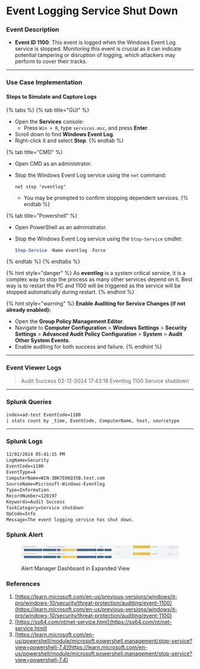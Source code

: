 # Event Logging Service Shut Down

### Event Description

* **Event ID 1100**: This event is logged when the Windows Event Log service is stopped. Monitoring this event is crucial as it can indicate potential tampering or disruption of logging, which attackers may perform to cover their tracks.

***

### Use Case Implementation

#### Steps to Simulate and Capture Logs

{% tabs %}
{% tab title="GUI" %}
* Open the **Services** console:
  * Press `Win + R`, type `services.msc`, and press **Enter**.
* Scroll down to find **Windows Event Log**.
* Right-click it and select **Stop**.
{% endtab %}

{% tab title="CMD" %}
* Open CMD as an administrator.
*   Stop the Windows Event Log service using the `net` command:

    ```batch
    net stop "eventlog"
    ```

    * You may be prompted to confirm stopping dependent services.
{% endtab %}

{% tab title="Powershell" %}
* Open PowerShell as an administrator.
*   Stop the Windows Event Log service using the `Stop-Service` cmdlet:

    ```powershell
    Stop-Service -Name eventlog -Force
    ```
{% endtab %}
{% endtabs %}

{% hint style="danger" %}
As **eventlog** is a system critical service, it is a complex way to stop the process as many other services depend on it. Best way is to restart the PC and 1100 will be triggered as the service will be stopped automatically during restart.
{% endhint %}

{% hint style="warning" %}
**Enable Auditing for Service Changes (if not already enabled):**

* Open the **Group Policy Management Editor**.
* Navigate to **Computer Configuration** > **Windows Settings** > **Security Settings** > **Advanced Audit Policy Configuration** > **System** > **Audit Other System Events**.
* Enable auditing for both success and failure.
{% endhint %}

***

### Event Viewer Logs

> Audit Success 02-12-2024 17:43:18 Eventlog 1100 Service shutdown

***

### Splunk Queries

```splunk-spl
index=ad-test EventCode=1100
| stats count by _time, EventCode, ComputerName, host, sourcetype
```

***

### Splunk Logs

```
12/02/2024 05:41:15 PM
LogName=Security
EventCode=1100
EventType=4
ComputerName=WIN-3BK7E06Q35B.test.com
SourceName=Microsoft-Windows-Eventlog
Type=Information
RecordNumber=120197
Keywords=Audit Success
TaskCategory=Service shutdown
OpCode=Info
Message=The event logging service has shut down.
```

### Splunk Alert

<figure><img src="../.gitbook/assets/image (1) (1).png" alt=""><figcaption><p>Alert Manager Dashboard in Expanded View</p></figcaption></figure>

### References

1. [https://learn.microsoft.com/en-us/previous-versions/windows/it-pro/windows-10/security/threat-protection/auditing/event-1100](https://learn.microsoft.com/en-us/previous-versions/windows/it-pro/windows-10/security/threat-protection/auditing/event-1100)
2. [https://ss64.com/nt/net-service.html](https://ss64.com/nt/net-service.html)
3. [https://learn.microsoft.com/en-us/powershell/module/microsoft.powershell.management/stop-service?view=powershell-7.4](https://learn.microsoft.com/en-us/powershell/module/microsoft.powershell.management/stop-service?view=powershell-7.4)
